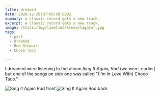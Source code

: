 ```yaml
---
title: dreamed
date: 2020-12-20T07:00:00.000Z
summary: A classic record gets a new track.
excerpt: A classic record gets a new track.
image: /static/img/timeline/stewartagainf.jpg
tags:
  - post 
  - dreamed
  - Rod Stewart
  - Choco Taco

---
```




I dreamed were listening to the album _Sing It Again, Rod_ (we were, earlier) but one of the songs on side one was called "(I'm In Love With) Choco Taco."

![Sing It Again Rod front](/static/img/timeline/stewartagainf.jpg "Sing It Again Rod front")
![Sing It Again Rod back](/static/img/timeline/stewartagainb.jpg "Sing It Again Rod back")